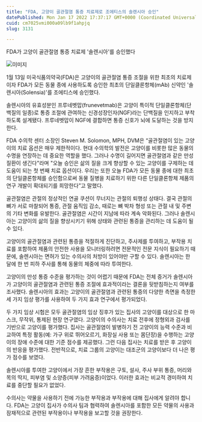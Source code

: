 ```yaml
---
title: "FDA, 고양이 골관절염 통증 치료제로 조에티스의 솔렌시아 승인"
datePublished: Mon Jan 17 2022 17:37:17 GMT+0000 (Coordinated Universal Time)
cuid: cm7025vmi000a09lb9f1ahpjq
slug: 3131

---
```



FDA가 고양이 골관절염 통증 치료제 '솔렌시아'를 승인했다

![이미지](https://cdn.hashnode.com/res/hashnode/image/upload/v1739252718523/553fba54-dcd3-40f8-92c7-30d20a314161.jpeg)

1월 13일 미국식품의약국(FDA)은 고양이의 골관절염 통증 조절을 위한 최초의 치료제이자 FDA가 모든 동물 종에 사용하도록 승인한 최초의 단일클론항체(mAb) 신약인 '솔렌시아(Solensia)'를 조에티스에 승인했다.

솔렌시아의 유효성분인 프루네벳맙(frunevetmab)은 고양이 특이적 단일클론항체(단백질의 일종)로 통증 조절에 관여하는 신경성장인자(NGF)라는 단백질을 인지하고 부착하도록 설계됐다. 프루네벳맙이 NGF에 결합하면 통증 신호가 뇌에 도달하는 것을 방지한다.

FDA 수의학 센터 소장인 Steven M. Solomon, MPH, DVM은 “골관절염이 있는 고양이의 치료 옵션은 매우 제한적이다. 현대 수의학의 발전은 고양이를 비롯한 많은 동물의 수명을 연장하는 데 중요한 역할을 했다. 그러나 수명이 길어지면 골관절염과 같은 만성 질환이 생긴다"라며 "오늘 승인은 삶의 질을 크게 향상할 수 있는 고양이를 구제하는 데 도움이 되는 첫 번째 치료 옵션이다. 우리는 또한 오늘 FDA가 모든 동물 종에 대한 최초의 단일클론항체를 승인함으로써 동물 질병을 치료하기 위한 다른 단일클론항체 제품의 연구 개발이 확대되기를 희망한다”고 말했다.

골관절염은 관절의 정상적인 연골 쿠션이 무너지는 관절의 퇴행성 상태다. 결국 관절의 뼈가 서로 마찰되어 통증, 관절 움직임 감소, 때로는 뼈 박차 형성 또는 관절 내 및 주변의 기타 변화를 유발한다. 골관절염은 시간이 지남에 따라 계속 악화된다. 그러나 솔렌시아는 고양이의 삶의 질을 향상시키기 위해 상태와 관련된 통증을 관리하는 데 도움이 될 수 있다.

고양이의 골관절염과 관련된 통증을 적절하게 진단하고, 주사제를 투여하고, 부작용 치료를 포함하여 제품의 안전한 사용을 모니터링하려면 전문적인 전문 지식이 필요하기 때문에, 솔렌시아는 면허가 있는 수의사의 처방이 있어야만 구할 수 있다. 솔렌시아는 한 달에 한 번 피하 주사를 통해 동물의 체중에 따라 투여한다.

고양이의 만성 통증 수준을 평가하는 것이 어렵기 때문에 FDA는 전체 증거가 솔렌시아가 고양이의 골관절염과 관련된 통증 조절에 효과적이라는 결론을 뒷받침하는지 여부를 조사했다. 솔렌시아의 효과는 고양이의 골관절염과 관련된 통증의 다양한 측면을 측정한 세 가지 임상 평가를 사용하여 두 가지 효과 연구에서 평가되었다.

두 가지 임상 시험은 모두 골관절염의 임상 징후가 있는 집사의 고양이를 대상으로 한 마스크, 무작위, 통제된 현장 연구였다. 고양이의 수의사는 치료 전후에 정형외과 검사를 기반으로 고양이를 평가했다. 집사는 골관절염이 발병하기 전 고양이의 능력 수준과 비교하여 특정 활동(예: 가구 위로 뛰어오르기, 화장실 사용 또는 몸단장)을 수행하는 고양이의 장애 수준에 대한 기준 점수를 제공했다. 그런 다음 집사는 치료를 받은 후 고양이의 반응을 평가했다. 전반적으로, 치료 그룹의 고양이는 대조군의 고양이보다 더 나은 평가 점수를 보였다.

솔렌시아를 투여한 고양이에서 가장 흔한 부작용은 구토, 설사, 주사 부위 통증, 머리와 목의 딱지, 피부염 및 소양증(피부 가려움증)이었다. 이러한 효과는 비교적 경미하여 치료를 중단할 필요가 없었다.

수의사는 약물을 사용하기 전에 가능한 부작용과 부작용에 대해 집사에게 알려야 합니다. FDA는 고양이 집사가 수의사 팀과 협력하여 솔렌시아를 포함한 모든 약물의 사용과 잠재적으로 관련된 부작용이나 부작용을 보고할 것을 권장한다.